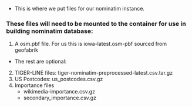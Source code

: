 - This is where we put files for our nominatim instance. 

### These files will need to be mounted to the container for use in building nominatim database:
1. A osm.pbf file. For us this is iowa-latest.osm-pbf sourced from geofabrik

- The rest are optional:

2. TIGER-LINE files: tiger-nominatim-preprocessed-latest.csv.tar.gz
3. US Postcodes: us_postcodes.csv.gz
4. Importance files
    - wikimedia-importance.csv.gz
    - secondary_importance.csv.gz
